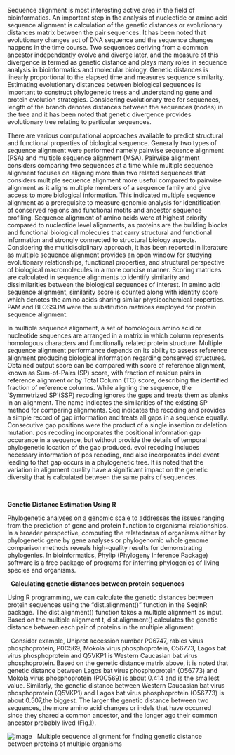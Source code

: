 Sequence alignment is most interesting active area in the field of bioinformatics. An important step in the analysis of nucleotide or amino acid sequence alignment is calculation of the genetic distances or evolutionary distances matrix between the pair sequences. It has been noted that evolutionary changes act of DNA sequence and the sequence changes happens in the time course. Two sequences deriving from a common ancestor independently evolve and diverge later, and the measure of this divergence is termed as genetic distance and plays many roles in sequence analysis in bioinformatics and molecular biology. Genetic distances is linearly proportional to the elapsed time and measures sequence similarity. Estimating evolutionary distances between biological sequences is important to construct phylogenetic tress and understanding gene and protein evolution strategies. Considering evolutionary tree for sequences, length of the branch denotes distances between the sequences (nodes) in the tree and it has been noted that genetic divergence provides evolutionary tree relating to particular sequences. 
&nbsp;

There are various computational approaches available to predict structural and functional properties of biological sequence. Generally two types of sequence alignment were performed namely pairwise sequence alignment (PSA) and multiple sequence alignment (MSA). Pairwise alignment considers comparing two sequences at a time while multiple sequence alignment focuses on aligning more than two related sequences that considers multiple sequence alignment more useful compared to pairwise alignment as it aligns multiple members of a sequence family and give access to more biological information. This indicated multiple sequence alignment as a prerequisite to measure genomic analysis for identification of conserved regions and functional motifs and ancestor sequence profiling. Sequence alignment of amino acids were at highest priority compared to nucleotide level alignments, as proteins are the building blocks and functional biological molecules that carry structural and functional information and strongly connected to structural biology aspects. Considering the multidisciplinary approach, it has been reported in literature as multiple sequence alignment provides an open window for studying evolutionary relationships, functional properties, and structural perspective of biological macromolecules in a more concise manner.  Scoring matrices are calculated in sequence alignments to identify similarity and dissimilarities between the biological sequences of interest. In amino acid sequence alignment, similarity score is counted along with identity score which denotes the amino acids sharing similar physicochemical properties. PAM and BLOSSUM were the substitution matrices employed for protein sequence alignment. 
&nbsp;

In multiple sequence alignment, a set of homologous amino acid or nucleotide sequences are arranged in a matrix in which column represents homologous characters and functionally related protein structure. Multiple sequence alignment performance depends on its ability to assess reference alignment producing biological information regarding conserved structures. Obtained output score can be compared with score of reference alignment, known as Sum-of-Pairs (SP) score, with fraction of residue pairs in reference alignment or by Total Column (TC) score, describing the identified fraction of reference columns. While aligning the sequence, the ‘Symmetrized SP’(SSP) recoding ignores the gaps and treats them as blanks in an alignment. The name indicates the similarities of the existing SP method for comparing alignments. Seq indicates the recoding and provides a simple record of gap information and treats all gaps in a sequence equally. Consecutive gap positions were the product of a single insertion or deletion mutation. pos recoding incorporates the positional information gap occurance in a sequence, but without provide the details of  temporal phylogenetic location of the gap produced. evol recoding includes necessary information of pos recoding, and also incorporates indel event leading to that gap occurs in a phylogenetic tree. It is noted that the variation in alignment quality have a significant impact on the genetic diversity that is calculated between the same pairs of sequences.

&nbsp;

**Genetic Distance Estimation Using R**
&nbsp;


Phylogenetic analyses on a genomic scale to addresses the issues ranging from the prediction of gene and protein function to organismal relationships. In a broader perspective, computing the relatedness of organisms either by phylogenetic gene by gene analyses or phylogenomic whole genome comparison methods reveals high-quality results for demonstrating phylogenies. In bioinformatics, Phylip (Phylogeny Inference Package) software is a free package of programs for inferring phylogenies of living species and organisms. 

&nbsp;
**Calculating genetic distances between protein sequences**
&nbsp;

Using R programming, we can calculate the genetic distances between protein sequences using the “dist.alignment()” function in the SeqinR package. The dist.alignment() function takes a multiple alignment as input. Based on the multiple alignment t, dist.alignment() calculates the genetic distance between each pair of proteins in the multiple alignment.

&nbsp;
Consider example, Uniprot accession number P06747,  rabies virus phosphoprotein, P0C569, Mokola virus phosphoprotein, O56773,  Lagos bat virus phosphoprotein and Q5VKP1 is Western Caucasian bat virus phosphoprotein. Based on the genetic distance matrix above, it is noted that  genetic distance between Lagos bat virus phosphoprotein (O56773) and Mokola virus phosphoprotein (P0C569) is  about 0.414 and is the smallest value. Similarly, the genetic distance between Western Caucasian bat virus phosphoprotein (Q5VKP1) and Lagos bat virus phosphoprotein (O56773) is about 0.507,the biggest. The larger the genetic distance between two sequences, the more amino acid changes or indels that have occurred since they shared a common ancestor, and the longer ago their common ancestor probably lived (Fig.1).
 
 ![image](https://user-images.githubusercontent.com/79529753/127532312-5565ef68-afff-4ac9-bd65-2bea9746a300.png)
&nbsp;
Multiple sequence alignment for finding genetic distance between proteins of multiple organisms

